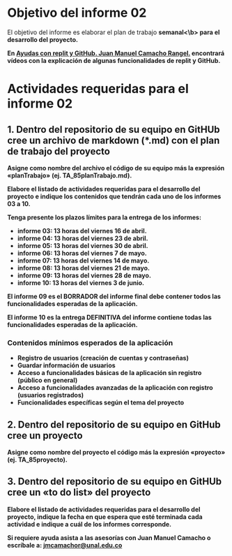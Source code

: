 # Objetivo del informe 02
El objetivo del informe es elaborar el plan de trabajo <b>semanal<\b> para el desarrollo del proyecto.
  
En [Ayudas con replit y GitHub. Juan Manuel Camacho Rangel.](https://youtube.com/playlist?list=PL7VvL7ZeJVhVNHZ6CcnzsD5DRiK2ogO4I) encontrará vídeos con la explicación de algunas funcionalidades de replit y GitHub.


# Actividades requeridas para el informe 02

## 1. Dentro del repositorio de su equipo en GitHUb cree un archivo de markdown (\*.md) con el plan de trabajo del proyecto

Asigne como nombre del archivo el código de su equipo más la expresión «planTrabajo» (ej. TA_85planTrabajo.md).

Elabore el listado de actividades requeridas para el desarrollo del proyecto e indique los contenidos que tendrán cada uno de los informes 03 a 10.

Tenga presente los plazos límites para la entrega de los informes:

* informe 03: 13 horas del viernes 16 de abril.
* informe 04: 13 horas del viernes 23 de abril.
* informe 05: 13 horas del viernes 30 de abril.
* informe 06: 13 horas del viernes 7 de mayo.
* informe 07: 13 horas del viernes 14 de mayo.
* informe 08: 13 horas del viernes 21 de mayo.
* informe 09: 13 horas del viernes 28 de mayo.
* informe 10: 13 horas del viernes 3 de junio.

El informe 09 es el <b>BORRADOR</b> del informe final debe contener todos las funcionalidades esperadas de la aplicación.

El informe 10 es la entrega <b>DEFINITIVA</b> del informe contiene todas las funcionalidades esperadas de la aplicación.

### Contenidos mínimos esperados de la aplicación
* Registro de usuarios (creación de cuentas y contraseñas)
* Guardar información de usuarios
* Acceso a funcionalidades básicas de la aplicación sin registro (público en general)
* Acceso a funcionalidades avanzadas de la aplicación con registro (usuarios registrados)
* Funcionalidades específicas según el tema del proyecto


## 2. Dentro del repositorio de su equipo en GitHub cree un proyecto
Asigne como nombre del proyecto el código más la expresión «proyecto» (ej. TA_85proyecto).

## 3. Dentro del repositorio de su equipo en GitHUb cree un «to do list» del proyecto
Elabore el listado de actividades requeridas para el desarrollo del proyecto, indique la fecha en que espera que esté terminada cada actividad e indique a cuál de los informes corresponde.

Si requiere ayuda asista a las asesorías con Juan Manuel Camacho o escríbale a: jmcamachor@unal.edu.co
